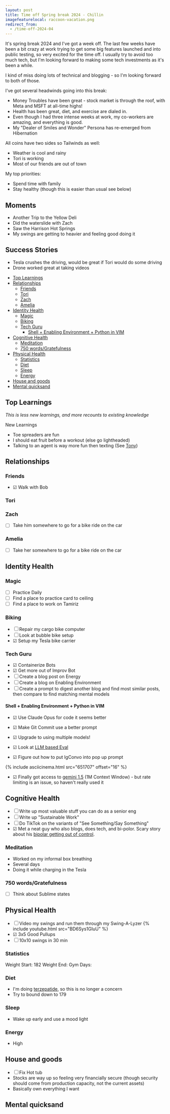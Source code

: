 ```yaml
---
layout: post
title: Time off Spring break 2024 - Chillin
imagefeaturelocal: raccoon-vacation.png
redirect_from:
  - /time-off-2024-04
---
```


It's spring break 2024 and I've got a week off. The last few weeks have been a bit crazy at work trying to get some big features launched and into public testing, so very excited for the time off. I usually try to avoid too much tech, but I'm looking forward to making some tech investments as it's been a while.

I kind of miss doing lots of technical and blogging - so I'm looking forward to both of those.

I've got several headwinds going into this break:

- Money Troubles have been great - stock market is through the roof, with Meta and MSFT at all-time highs!
- Health has been great, diet, and exercise are dialed in.
- Even though I had three intense weeks at work, my co-workers are amazing, and everything is good.
- My "Dealer of Smiles and Wonder" Persona has re-emerged from Hibernation

All coins have two sides so Tailwinds as well:

- Weather is cool and rainy
- Tori is working
- Most of our friends are out of town

My top priorities:

- Spend time with family
- Stay healthy (though this is easier than usual see below)

## Moments

- Another Trip to the Yellow Deli
- Did the waterslide with Zach
- Saw the Harrison Hot Springs
- My swings are getting to heavier and feeling good doing it

## Success Stories

- Tesla crushes the driving, would be great if Tori would do some driving
- Drone worked great at taking videos

<!-- prettier-ignore-start -->
<!-- vim-markdown-toc-start -->

- [Top Learnings](#top-learnings)
- [Relationships](#relationships)
    - [Friends](#friends)
    - [Tori](#tori)
    - [Zach](#zach)
    - [Amelia](#amelia)
- [Identity Health](#identity-health)
    - [Magic](#magic)
    - [Biking](#biking)
    - [Tech Guru](#tech-guru)
        - [Shell + Enabling Environment + Python in VIM](#shell--enabling-environment--python-in-vim)
- [Cognitive Health](#cognitive-health)
    - [Meditation](#meditation)
    - [750 words/Gratefulness](#750-wordsgratefulness)
- [Physical Health](#physical-health)
    - [Statistics](#statistics)
    - [Diet](#diet)
    - [Sleep](#sleep)
    - [Energy](#energy)
- [House and goods](#house-and-goods)
- [Mental quicksand](#mental-quicksand)

<!-- vim-markdown-toc -->
<!-- prettier-ignore-end -->

## Top Learnings

_This is less new learnings, and more recounts to existing knowledge_

New Learnings

- Toe spreaders are fun
- I should eat fruit before a workout (else go lightheaded)
- Talking to an agent is way more fun then texting (See [Tony](https://github.com/idvorkin/nlp/blob/3ac6a14389f8c5a42a270dcd6b5e9cfd92c7b42e/convos/lifecoach.convo.md?plain=1#L3))

## Relationships

### Friends

- ☑ Walk with Bob

### Tori

### Zach

- ☐ Take him somewhere to go for a bike ride on the car

### Amelia

- ☐ Take her somewhere to go for a bike ride on the car

## Identity Health

### Magic

- ☐ Practice Daily
- ☐ Find a place to practice card to ceiling
- ☐ Find a place to work on Tamiriz

### Biking

- ☐ Repair my cargo bike computer
- ☐ Look at bubble bike setup
- ☑ Setup my Tesla bike carrier

### Tech Guru

- ☑ Containerize Bots
- ☑ Get more out of Improv Bot
- ☐ Create a blog post on Energy
- ☐ Create a blog on Enabling Environment
- ☐ Create a prompt to digest another blog and find most similar posts, then compare to find matching mental models

#### Shell + Enabling Environment + Python in VIM

- ☑ Use Claude Opus for code it seems better
- ☑ Make Git Commit use a better prompt
- ☑ Upgrade to using multiple models!
- ☑ Look at [LLM based Eval](/ai-testing)

- ☑ Figure out how to put IgConvo into pop up prompt

{% include asciicinema.html src="651707" offset="16" %}

- ☑ Finally got access to [gemini 1.5](https://github.com/idvorkin/video-edit/blob/bf60f440bfa382fa6930a31623a8c467348ba3ba//Users/idvorkin/gits/nlp/play_langchain.py?plain=1#L49) (1M Context Window) - but rate limiting is an issue, so haven't really used it

## Cognitive Health

- ☐ Write up most valuable stuff you can do as a senior eng
- ☐ Write up "Sustainable Work"
- ☐ Do TikTok on the variants of "See Something/Say Something"
- ☑ Met a neat guy who also blogs, does tech, and bi-polor. Scary story about his [bipolar getting out of control](https://breckyunits.com/a-manic-startup.html).

### Meditation

- Worked on my informal box breathing
- Several days
- Doing it while charging in the Tesla

### 750 words/Gratefulness

- ☐ Think about Sublime states

## Physical Health

- ☐ Video my swings and run them through my Swing-A-Lyzer
  {% include youtube.html src="BD6Sys1GIuU" %}
- ☑ 3x5 Good Pullups
- ☐ 10x10 swings in 30 min

### Statistics

Weight Start: 182
Weight End:
Gym Days:

### Diet

- I'm doing [terzepatide](/terzepatide), so this is no longer a concern
- Try to bound down to 179

### Sleep

- Wake up early and use a mood light

### Energy

- High

## House and goods

- ☐ Fix Hot tub
- Stocks are way up so feeling very financially secure (though security should come from production capacity, not the current assets)
- Basically own everything I want

## Mental quicksand
